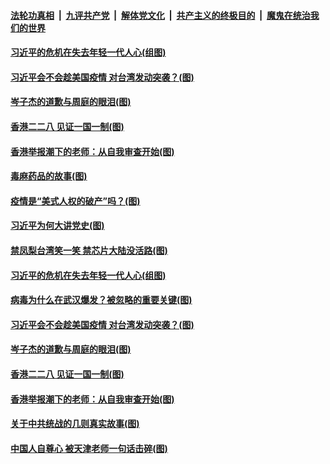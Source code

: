 ####  [法轮功真相](../../../../basic/blob/master/README.md?t=03050101) &nbsp;|&nbsp; [九评共产党](../../../../9ping.md/blob/master/README.md?t=03050101) &nbsp;|&nbsp; [解体党文化](../../../../jtdwh.md/blob/master/README.md?t=03050101)  &nbsp;|&nbsp; [共产主义的终极目的](../../../../gczydzjmd.md/blob/master/README.md?t=03050101) &nbsp;|&nbsp; [魔鬼在统治我们的世界](../../../../mgztzwmdsj.md/blob/master/README.md?t=03050101) 


#### [习近平的危机在失去年轻一代人心(组图)](../pages/p4/964426.md?t=03050101) 

#### [习近平会不会趁美国疫情 对台湾发动突袭？(图)](../pages/p4/964317.md?t=03050101) 

#### [岑子杰的道歉与周庭的眼泪(图)](../pages/p4/964323.md?t=03050101) 

#### [香港二二八 见证一国一制(图)](../pages/p4/964322.md?t=03050101) 

#### [香港举报潮下的老师：从自我审查开始(图)](../pages/p4/964318.md?t=03050101) 



#### [毒麻药品的故事(图)](../pages/p4/964439.md?t=03050101) 


#### [疫情是“美式人权的破产”吗？(图)](../pages/p4/964435.md?t=03050101) 

#### [习近平为何大讲党史(图)](../pages/p4/964432.md?t=03050101) 

#### [禁凤梨台湾笑一笑 禁芯片大陆没活路(图)](../pages/p4/964430.md?t=03050101) 

#### [习近平的危机在失去年轻一代人心(组图)](../pages/p4/964426.md?t=03050101) 

#### [病毒为什么在武汉爆发？被忽略的重要关键(图)](../pages/p4/964385.md?t=03050101) 

#### [习近平会不会趁美国疫情 对台湾发动突袭？(图)](../pages/p4/964317.md?t=03050101) 



#### [岑子杰的道歉与周庭的眼泪(图)](../pages/p4/964323.md?t=03050101) 

#### [香港二二八 见证一国一制(图)](../pages/p4/964322.md?t=03050101) 

#### [香港举报潮下的老师：从自我审查开始(图)](../pages/p4/964318.md?t=03050101) 

#### [关于中共统战的几则真实故事(图)](../pages/p4/964307.md?t=03050101) 

#### [中国人自尊心 被天津老师一句话击碎(图)](../pages/p4/964272.md?t=03050101) 




